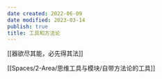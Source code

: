 ```yaml
---
date created: 2022-06-09
date modified: 2023-03-14
publish: true
title: 工具和方法论
---
```

[[器欲尽其能，必先得其法]]

[[Spaces/2-Area/思维工具与模块/自带方法论的工具]]